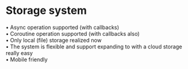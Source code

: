 # Storage system

• Async operation supported (with callbacks)<br>
• Coroutine operation supported (with callbacks also)<br>
• Only local (file) storage realized now<br>
• The system is flexible and support expanding to with a cloud storage really easy<br>
• Mobile friendly<br>
